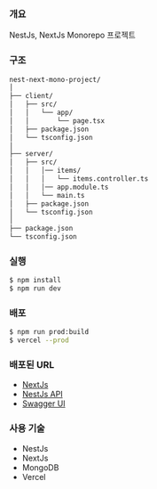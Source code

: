 
### 개요

NestJs, NextJs Monorepo 프로젝트

### 구조

```bash
nest-next-mono-project/
│
├── client/
│   ├── src/
│   │   └── app/
│   │       └── page.tsx
│   ├── package.json
│   └── tsconfig.json
│
├── server/
│   ├── src/
│   │   │── items/
│   │   │   └── items.controller.ts
│   │   │── app.module.ts
│   │   └── main.ts
│   ├── package.json
│   └── tsconfig.json
│
├── package.json
└── tsconfig.json
```

### 실행
```bash
$ npm install
$ npm run dev
```

### 배포
```bash
$ npm run prod:build
$ vercel --prod
```
### 배포된 URL

- [NextJs](https://nest-next-mono-project-shlee0882-shlee0882s-projects.vercel.app/) 
- [NestJs API](https://nest-next-mono-project-shlee0882-shlee0882s-projects.vercel.app/api/items)
- [Swagger UI](https://nest-next-mono-project-shlee0882-shlee0882s-projects.vercel.app/swagger)


### 사용 기술

- NestJs
- NextJs
- MongoDB
- Vercel
